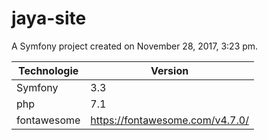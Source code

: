jaya-site
=========

A Symfony project created on November 28, 2017, 3:23 pm.

|Technologie | Version |
|------------|---------|
| Symfony | 3.3 |
| php | 7.1|
|fontawesome|https://fontawesome.com/v4.7.0/|
